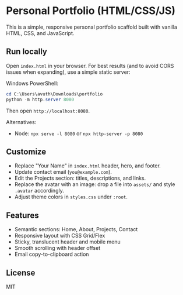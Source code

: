 # Personal Portfolio (HTML/CSS/JS)

This is a simple, responsive personal portfolio scaffold built with vanilla HTML, CSS, and JavaScript.

## Run locally

Open `index.html` in your browser. For best results (and to avoid CORS issues when expanding), use a simple static server:

Windows PowerShell:

```powershell
cd C:\Users\avuth\Downloads\portfolio
python -m http.server 8080
```

Then open `http://localhost:8080`.

Alternatives:

- Node: `npx serve -l 8080` or `npx http-server -p 8080`

## Customize

- Replace "Your Name" in `index.html` header, hero, and footer.
- Update contact email (`you@example.com`).
- Edit the Projects section: titles, descriptions, and links.
- Replace the avatar with an image: drop a file into `assets/` and style `.avatar` accordingly.
- Adjust theme colors in `styles.css` under `:root`.

## Features

- Semantic sections: Home, About, Projects, Contact
- Responsive layout with CSS Grid/Flex
- Sticky, translucent header and mobile menu
- Smooth scrolling with header offset
- Email copy-to-clipboard action

## License

MIT


